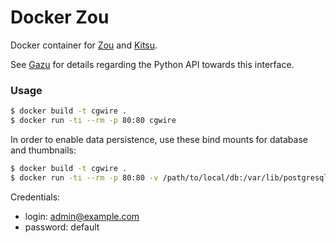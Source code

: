 # Docker Zou

Docker container for [Zou](https://cg-wire.com) and [Kitsu](https://kitsu.cg-wire.com/).

See [Gazu](https://gazu.cg-wire.com/) for details regarding the Python API towards this interface.

### Usage

```bash
$ docker build -t cgwire .
$ docker run -ti --rm -p 80:80 cgwire
```

In order to enable data persistence, use these bind mounts for database and thumbnails:

```bash
$ docker build -t cgwire .
$ docker run -ti --rm -p 80:80 -v /path/to/local/db:/var/lib/postgresql -v /path/to/local/thumbnails:/opt/zou/zou/thumbnails cgwire
```

Credentials:

* login: admin@example.com
* password: default
